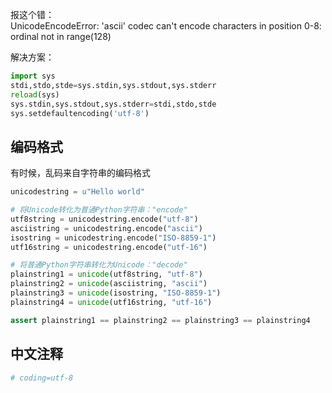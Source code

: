 报这个错：  
UnicodeEncodeError: 'ascii' codec can't encode characters in position 0-8: ordinal not in range(128)

解决方案：

```py
import sys
stdi,stdo,stde=sys.stdin,sys.stdout,sys.stderr
reload(sys)
sys.stdin,sys.stdout,sys.stderr=stdi,stdo,stde
sys.setdefaultencoding('utf-8')
```


## 编码格式

有时候，乱码来自字符串的编码格式
```py
unicodestring = u"Hello world"

# 将Unicode转化为普通Python字符串："encode"  
utf8string = unicodestring.encode("utf-8")  
asciistring = unicodestring.encode("ascii")  
isostring = unicodestring.encode("ISO-8859-1")  
utf16string = unicodestring.encode("utf-16")  

# 将普通Python字符串转化为Unicode："decode"  
plainstring1 = unicode(utf8string, "utf-8")  
plainstring2 = unicode(asciistring, "ascii")  
plainstring3 = unicode(isostring, "ISO-8859-1")  
plainstring4 = unicode(utf16string, "utf-16")  

assert plainstring1 == plainstring2 == plainstring3 == plainstring4
```

## 中文注释
```py
# coding=utf-8
```
